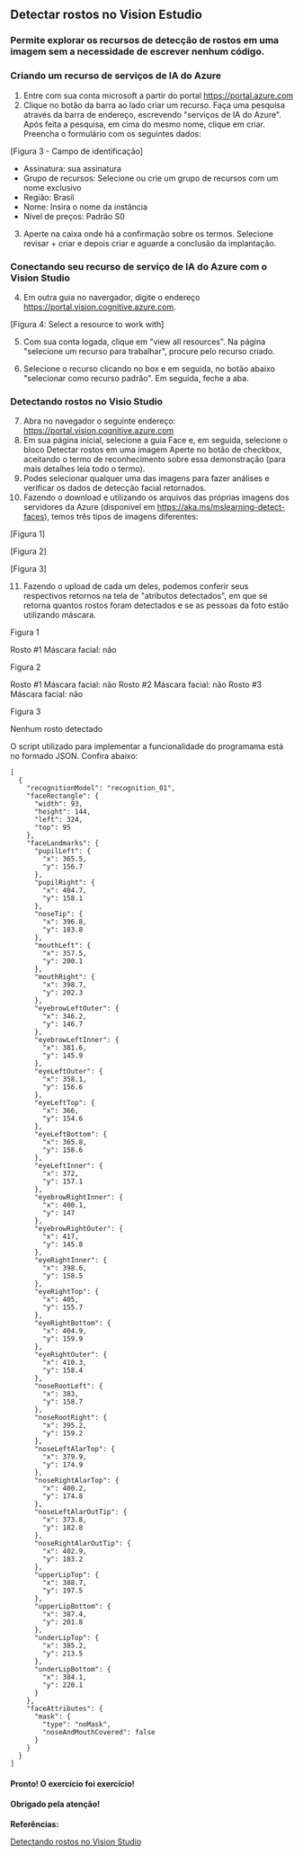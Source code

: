 ## Detectar rostos no Vision Estudio

### Permite explorar os recursos de detecção de rostos em uma imagem sem a necessidade de escrever nenhum código. 

### Criando um recurso de serviços de IA do Azure

1. Entre com sua conta microsoft a partir do portal https://portal.azure.com
2. Clique no botão da barra ao lado criar um recurso. Faça uma pesquisa através da barra de endereço, escrevendo "serviços de IA do Azure". Após feita a pesquisa, em cima do mesmo nome, clique em criar. Preencha o formulário com os seguintes dados: 

[Figura 3 - Campo de identificação]
 
* Assinatura: sua assinatura
* Grupo de recursos: Selecione ou crie um grupo de recursos com um nome exclusivo
* Região: Brasil
* Nome: Insira o nome da instância
* Nível de preços: Padrão S0

3. Aperte na caixa onde há a confirmação sobre os termos.
Selecione revisar + criar e depois criar e aguarde a conclusão da implantação.

### Conectando seu recurso de serviço de IA do Azure com o Vision Studio

4. Em outra guia no navergador, digite o endereço https://portal.vision.cognitive.azure.com.

[Figura 4: Select a resource to work with]

5. Com sua conta logada, clique em "view all resources". 
Na página "selecione um recurso para trabalhar", procure pelo recurso criado.

6. Selecione o recurso clicando no box e em seguida, no botão abaixo "selecionar como recurso padrão". 
Em seguida, feche a aba. 

### Detectando rostos no Visio Studio

7. Abra no navegador o seguinte endereço: https://portal.vision.cognitive.azure.com
8. Em sua página inicial, selecione a guia Face e, em seguida, selecione o bloco Detectar rostos em uma imagem
Aperte no botão de checkbox, aceitando o termo de reconhecimento sobre essa demonstração (para mais detalhes leia todo o termo).
9. Podes selecionar qualquer uma das imagens para fazer análises e verificar os dados de detecção facial retornados.
10. Fazendo o download e utilizando os arquivos das próprias imagens dos servidores da Azure (disponível em https://aka.ms/mslearning-detect-faces), temos três tipos de imagens diferentes:

[Figura 1]

[Figura 2]

[Figura 3]

11. Fazendo o upload de cada um deles, podemos conferir seus respectivos retornos na tela de "atributos detectados", em que se retorna quantos rostos foram detectados e se as pessoas da foto estão utilizando máscara.

Figura 1

Rosto #1
Máscara facial: não 

Figura 2

Rosto #1
Máscara facial: não 
Rosto #2
Máscara facial: não 
Rosto #3
Máscara facial: não 

Figura 3 

Nenhum rosto detectado

O script utilizado para implementar a funcionalidade do programama está no formado JSON. Confira abaixo: 

```
[
  {
    "recognitionModel": "recognition_01",
    "faceRectangle": {
      "width": 93,
      "height": 144,
      "left": 324,
      "top": 95
    },
    "faceLandmarks": {
      "pupilLeft": {
        "x": 365.5,
        "y": 156.7
      },
      "pupilRight": {
        "x": 404.7,
        "y": 158.1
      },
      "noseTip": {
        "x": 396.8,
        "y": 183.8
      },
      "mouthLeft": {
        "x": 357.5,
        "y": 200.1
      },
      "mouthRight": {
        "x": 398.7,
        "y": 202.3
      },
      "eyebrowLeftOuter": {
        "x": 346.2,
        "y": 146.7
      },
      "eyebrowLeftInner": {
        "x": 381.6,
        "y": 145.9
      },
      "eyeLeftOuter": {
        "x": 358.1,
        "y": 156.6
      },
      "eyeLeftTop": {
        "x": 366,
        "y": 154.6
      },
      "eyeLeftBottom": {
        "x": 365.8,
        "y": 158.6
      },
      "eyeLeftInner": {
        "x": 372,
        "y": 157.1
      },
      "eyebrowRightInner": {
        "x": 400.1,
        "y": 147
      },
      "eyebrowRightOuter": {
        "x": 417,
        "y": 145.8
      },
      "eyeRightInner": {
        "x": 398.6,
        "y": 158.5
      },
      "eyeRightTop": {
        "x": 405,
        "y": 155.7
      },
      "eyeRightBottom": {
        "x": 404.9,
        "y": 159.9
      },
      "eyeRightOuter": {
        "x": 410.3,
        "y": 158.4
      },
      "noseRootLeft": {
        "x": 383,
        "y": 158.7
      },
      "noseRootRight": {
        "x": 395.2,
        "y": 159.2
      },
      "noseLeftAlarTop": {
        "x": 379.9,
        "y": 174.9
      },
      "noseRightAlarTop": {
        "x": 400.2,
        "y": 174.8
      },
      "noseLeftAlarOutTip": {
        "x": 373.8,
        "y": 182.8
      },
      "noseRightAlarOutTip": {
        "x": 402.9,
        "y": 183.2
      },
      "upperLipTop": {
        "x": 388.7,
        "y": 197.5
      },
      "upperLipBottom": {
        "x": 387.4,
        "y": 201.8
      },
      "underLipTop": {
        "x": 385.2,
        "y": 213.5
      },
      "underLipBottom": {
        "x": 384.1,
        "y": 220.1
      }
    },
    "faceAttributes": {
      "mask": {
        "type": "noMask",
        "noseAndMouthCovered": false
      }
    }
  }
]

```

#### Pronto! O exercício foi exercício!

#### Obrigado pela atenção!

**Referências:**

[Detectando rostos no Vision Studio](https://microsoftlearning.github.io/mslearn-ai-fundamentals/Instructions/Labs/04-face.html/) 

